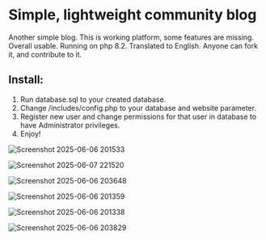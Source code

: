 # Simple, lightweight community blog
Another simple blog. This is working platform, some features are missing. Overall usable. Running on php 8.2. Translated to English. Anyone can fork it, and contribute to it.

## Install:

1. Run database.sql to your created database.
2. Change /includes/config.php to your database and website parameter.
3. Register new user and change permissions for that user in database to have Administrator privileges.
4. Enjoy!

![Screenshot 2025-06-06 201533](https://github.com/user-attachments/assets/d5456dfe-a2b3-4507-b245-bc8c56e3d7f9)

![Screenshot 2025-06-07 221520](https://github.com/user-attachments/assets/e3b19ee4-434a-49ea-85e3-6b94f6cfe3de)

![Screenshot 2025-06-06 203648](https://github.com/user-attachments/assets/0d8868a7-a8e5-4a91-9ee4-c7fe71b56f4b)

![Screenshot 2025-06-06 201359](https://github.com/user-attachments/assets/fb2213e1-c3f3-460c-ac7c-6e5ee3711120)

![Screenshot 2025-06-06 201338](https://github.com/user-attachments/assets/8af5ac8d-c94c-489a-ac1a-3ed2e10275d9)

![Screenshot 2025-06-06 203829](https://github.com/user-attachments/assets/711779cc-245f-4bba-8f4c-e834a4f446d7)
